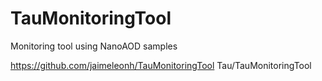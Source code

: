 # TauMonitoringTool
Monitoring tool using NanoAOD samples

https://github.com/jaimeleonh/TauMonitoringTool Tau/TauMonitoringTool
